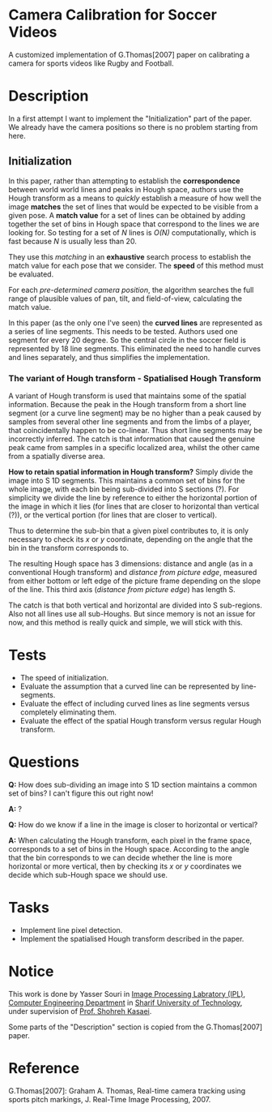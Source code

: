 Camera Calibration for Soccer Videos
==================

A customized implementation of G.Thomas[2007] paper on calibrating a camera for sports videos like Rugby and Football.

Description
===========

In a first attempt I want to implement the "Initialization" part of the paper. We already have the camera positions so there is no problem starting from here.

Initialization
--------------

In this paper, rather than attempting to establish the **correspondence** between world world lines and peaks in Hough space, authors use the Hough transform as a means to _quickly_ establish a measure of how well the image **matches** the set of lines that would be expected to be visible from a given pose. A **match value** for a set of lines can be obtained by adding together the set of bins in Hough space that correspond to the lines we are looking for. So testing for a set of _N_ lines is _O(N)_ computationally, which is fast because _N_ is usually less than 20.

They use this _matching_ in an **exhaustive** search process to establish the match value for each pose that we consider. The **speed** of this method must be evaluated.

For each _pre-determined camera position_, the algorithm searches the full range of plausible values of pan, tilt, and field-of-view, calculating the match value.

In this paper (as the only one I've seen) the **curved lines** are represented as a series of line segments. This needs to be tested. Authors used one segment for every 20 degree. So the central circle in the soccer field is represented by 18 line segments. This eliminated the need to handle curves and lines separately, and thus simplifies the implementation.

### The variant of Hough transform - Spatialised Hough Transform

A variant of Hough transform is used that maintains some of the spatial information. Because the peak in the Hough transform from a short line segment (or a curve line segment) may be no higher than a peak caused by samples from several other line segments and from the limbs of a player, that coincidentally happen to be co-linear. Thus short line segments may be incorrectly inferred. The catch is that information that caused the genuine peak came from samples in a specific localized area, whilst the other came from a spatially diverse area.

**How to retain spatial information in Hough transform?** Simply divide the image into S 1D segments. This maintains a common set of bins for the whole image, with each bin being sub-divided into S sections (?). For simplicity we divide the line by reference to either the horizontal portion of the image in which it lies (for lines that are closer to horizontal than vertical (?)), or the vertical portion (for lines that are closer to vertical).

Thus to determine the sub-bin that a given pixel contributes to, it is only necessary to check its _x_ or _y_ coordinate, depending on the angle that the bin in the transform corresponds to.

The resulting Hough space has 3 dimensions: distance and angle (as in a conventional Hough transform) and _distance from picture edge_, measured from either bottom or left edge of the picture frame depending on the slope of the line. This third axis (_distance from picture edge_) has length S.

The catch is that both vertical and horizontal are divided into S sub-regions. Also not all lines use all sub-Houghs. But since memory is not an issue for now, and this method is really quick and simple, we will stick with this.



Tests
=====

* The speed of initialization.
* Evaluate the assumption that a curved line can be represented by line-segments.
* Evaluate the effect of including curved lines as line segments versus completely eliminating them.
* Evaluate the effect of the spatial Hough transform versus regular Hough transform.

Questions
=========
**Q:** How does sub-dividing an image into S 1D section maintains a common set of bins? I can't figure this out right now!

**A:** ?

**Q:** How do we know if a line in the image is closer to horizontal or vertical? 

**A:** When calculating the Hough transform, each pixel in the frame space, corresponds to a set of bins in the Hough space. According to the angle that the bin corresponds to we can decide whether the line is more horizontal or more vertical, then by checking its _x_ or _y_ coordinates we decide which sub-Hough space we should use.


Tasks
=====
* Implement line pixel detection.
* Implement the spatialised Hough transform described in the paper.

Notice
======
This work is done by Yasser Souri in [Image Processing Labratory (IPL)](http://ipl.ce.sharif.edu/), [Computer Engineering Department](http://ce.sharif.ir/) in [Sharif University of Technology](http://sharif.ir/), under supervision of [Prof. Shohreh Kasaei](http://sharif.edu/~skasaei/).

Some parts of the "Description" section is copied from the G.Thomas[2007] paper.


Reference
=========

G.Thomas[2007]: Graham A. Thomas, Real-time camera tracking using sports pitch markings, J. Real-Time Image Processing, 2007.
